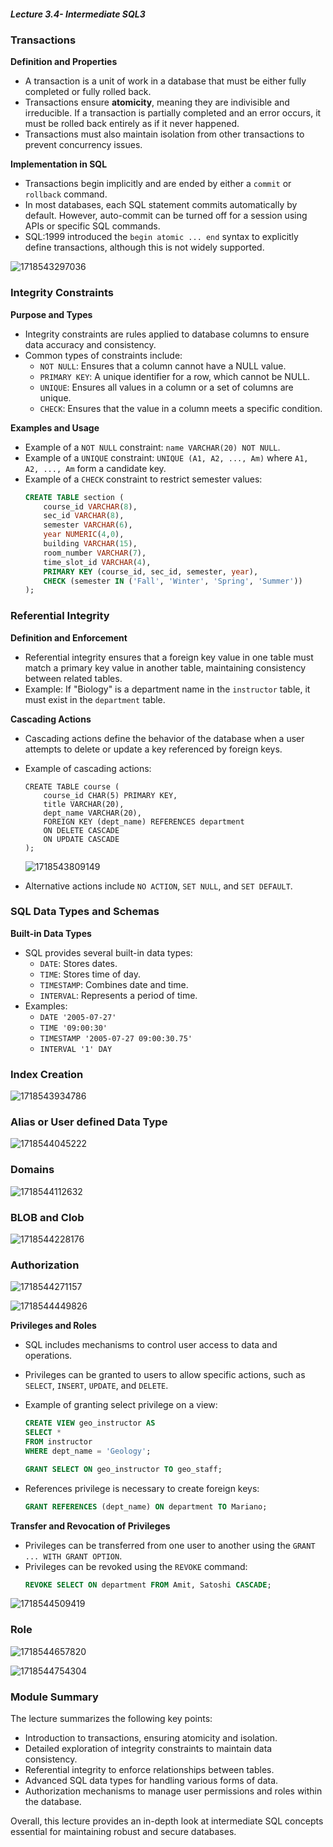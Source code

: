 ##### Lecture 3.4- Intermediate SQL3

### Transactions

**Definition and Properties**

- A transaction is a unit of work in a database that must be either fully completed or fully rolled back.
- Transactions ensure **atomicity**, meaning they are indivisible and irreducible. If a transaction is partially completed and an error occurs, it must be rolled back entirely as if it never happened.
- Transactions must also maintain isolation from other transactions to prevent concurrency issues.

**Implementation in SQL**

- Transactions begin implicitly and are ended by either a `commit` or `rollback` command.
- In most databases, each SQL statement commits automatically by default. However, auto-commit can be turned off for a session using APIs or specific SQL commands.
- SQL:1999 introduced the `begin atomic ... end` syntax to explicitly define transactions, although this is not widely supported.

![1718543297036](image/Lecture3.4-IntermediateSQL3/1718543297036.png)

### Integrity Constraints

**Purpose and Types**

- Integrity constraints are rules applied to database columns to ensure data accuracy and consistency.
- Common types of constraints include:
  - `NOT NULL`: Ensures that a column cannot have a NULL value.
  - `PRIMARY KEY`: A unique identifier for a row, which cannot be NULL.
  - `UNIQUE`: Ensures all values in a column or a set of columns are unique.
  - `CHECK`: Ensures that the value in a column meets a specific condition.

**Examples and Usage**

- Example of a `NOT NULL` constraint: `name VARCHAR(20) NOT NULL`.
- Example of a `UNIQUE` constraint: `UNIQUE (A1, A2, ..., Am)` where `A1, A2, ..., Am` form a candidate key.
- Example of a `CHECK` constraint to restrict semester values:
  ```sql
  CREATE TABLE section (
      course_id VARCHAR(8),
      sec_id VARCHAR(8),
      semester VARCHAR(6),
      year NUMERIC(4,0),
      building VARCHAR(15),
      room_number VARCHAR(7),
      time_slot_id VARCHAR(4),
      PRIMARY KEY (course_id, sec_id, semester, year),
      CHECK (semester IN ('Fall', 'Winter', 'Spring', 'Summer'))
  );
  ```

### Referential Integrity

**Definition and Enforcement**

- Referential integrity ensures that a foreign key value in one table must match a primary key value in another table, maintaining consistency between related tables.
- Example: If "Biology" is a department name in the `instructor` table, it must exist in the `department` table.

**Cascading Actions**

- Cascading actions define the behavior of the database when a user attempts to delete or update a key referenced by foreign keys.

- Example of cascading actions:

  ```pgsql
  CREATE TABLE course (
      course_id CHAR(5) PRIMARY KEY,
      title VARCHAR(20),
      dept_name VARCHAR(20),
      FOREIGN KEY (dept_name) REFERENCES department
      ON DELETE CASCADE
      ON UPDATE CASCADE
  );
  ```

  ![1718543809149](image/Lecture3.4-IntermediateSQL3/1718543809149.png)

- Alternative actions include `NO ACTION`, `SET NULL`, and `SET DEFAULT`.

### SQL Data Types and Schemas

**Built-in Data Types**

- SQL provides several built-in data types:
  - `DATE`: Stores dates.
  - `TIME`: Stores time of day.
  - `TIMESTAMP`: Combines date and time.
  - `INTERVAL`: Represents a period of time.
- Examples:
  - `DATE '2005-07-27'`
  - `TIME '09:00:30'`
  - `TIMESTAMP '2005-07-27 09:00:30.75'`
  - `INTERVAL '1' DAY`

### Index Creation

![1718543934786](image/Lecture3.4-IntermediateSQL3/1718543934786.png)

### Alias or User defined Data Type

![1718544045222](image/Lecture3.4-IntermediateSQL3/1718544045222.png)

### Domains

![1718544112632](image/Lecture3.4-IntermediateSQL3/1718544112632.png)

### BLOB and Clob

![1718544228176](image/Lecture3.4-IntermediateSQL3/1718544228176.png)

### Authorization

![1718544271157](image/Lecture3.4-IntermediateSQL3/1718544271157.png)

![1718544449826](image/Lecture3.4-IntermediateSQL3/1718544449826.png)

**Privileges and Roles**

- SQL includes mechanisms to control user access to data and operations.

- Privileges can be granted to users to allow specific actions, such as `SELECT`, `INSERT`, `UPDATE`, and `DELETE`.

- Example of granting select privilege on a view:

  ```sql
  CREATE VIEW geo_instructor AS
  SELECT *
  FROM instructor
  WHERE dept_name = 'Geology';

  GRANT SELECT ON geo_instructor TO geo_staff;
  ```

- References privilege is necessary to create foreign keys:

  ```sql
  GRANT REFERENCES (dept_name) ON department TO Mariano;
  ```

**Transfer and Revocation of Privileges**

- Privileges can be transferred from one user to another using the `GRANT ... WITH GRANT OPTION`.
- Privileges can be revoked using the `REVOKE` command:
  ```sql
  REVOKE SELECT ON department FROM Amit, Satoshi CASCADE;
  ```

![1718544509419](image/Lecture3.4-IntermediateSQL3/1718544509419.png)

### Role

![1718544657820](image/Lecture3.4-IntermediateSQL3/1718544657820.png)

![1718544754304](image/Lecture3.4-IntermediateSQL3/1718544754304.png)

### Module Summary

The lecture summarizes the following key points:

- Introduction to transactions, ensuring atomicity and isolation.
- Detailed exploration of integrity constraints to maintain data consistency.
- Referential integrity to enforce relationships between tables.
- Advanced SQL data types for handling various forms of data.
- Authorization mechanisms to manage user permissions and roles within the database.

Overall, this lecture provides an in-depth look at intermediate SQL concepts essential for maintaining robust and secure databases.
